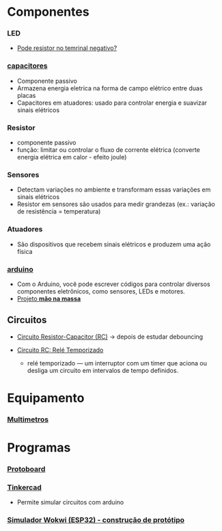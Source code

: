 # Componentes

### LED

- [Pode resistor no temrinal negativo?](https://www.youtube.com/watch?v=zxkB4cPuJC8)

### [capacitores](https://www.youtube.com/watch?v=C54Cp819Ebc)

- Componente passivo
- Armazena energia eletrica na forma de campo elétrico entre duas placas
- Capacitores em atuadores: usado para controlar energia e suavizar sinais elétricos

### Resistor

- componente passivo
- função: limitar ou controlar o fluxo de corrente elétrica (converte energia elétrica em calor - efeito joule)

### Sensores

- Detectam variações no ambiente e transformam essas variações em sinais elétricos
- Resistor em sensores são usados para medir grandezas (ex.: variação de resistência = temperatura)

### Atuadores

- São dispositivos que recebem sinais elétricos e produzem uma ação física

### [arduino](https://www.youtube.com/watch?v=1ENiVwk8idM)

- Com o Arduino, você pode escrever códigos para controlar diversos componentes eletrônicos, como sensores, LEDs e motores.
- [Projeto **mão na massa**](https://www.youtube.com/watch?v=t0tCMcDhbZE)

## Circuitos

- [Circuito Resistor-Capacitor (RC)](https://www.youtube.com/watch?v=yb8Qf0C0Ozc) -> depois de estudar debouncing

- [Circuito RC: Relé Temporizado](https://www.youtube.com/watch?v=wWs8FF4B_yM)
    - relé temporizado — um interruptor com um timer que aciona ou desliga um circuito em intervalos de tempo definidos.

# Equipamento
### [Multimetros](https://www.youtube.com/watch?v=1WIWrmc-rBk)

# Programas
### [Protoboard](https://www.youtube.com/watch?v=DfU6llvIMcM)

### [Tinkercad](https://www.youtube.com/watch?v=YFq9nPDs0SY)
- Permite simular circuitos com arduino

### [Simulador Wokwi (ESP32) - construção de protótipo](https://www.youtube.com/watch?v=qykWPjgrCDs)